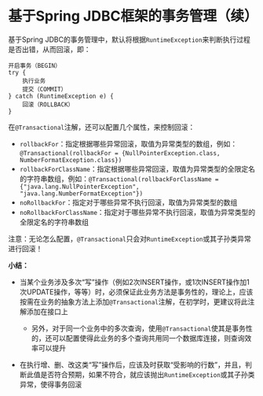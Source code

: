 # 基于Spring JDBC框架的事务管理（续）

基于Spring JDBC的事务管理中，默认将根据`RuntimeException`来判断执行过程是否出错，从而回滚，即：

```
开启事务（BEGIN）
try {
	执行业务
	提交（COMMIT）
} catch (RuntimeException e) {
	回滚（ROLLBACK）
}
```

在`@Transactional`注解，还可以配置几个属性，来控制回滚：

- `rollbackFor`：指定根据哪些异常回滚，取值为异常类型的数组，例如：`@Transactional(rollbackFor = {NullPointerException.class, NumberFormatException.class})`
- `rollbackForClassName`：指定根据哪些异常回滚，取值为异常类型的全限定名的字符串数组，例如：`@Transactional(rollbackForClassName = {"java.lang.NullPointerException", "java.lang.NumberFormatException"})`
- `noRollbackFor`：指定对于哪些异常不执行回滚，取值为异常类型的数组
- `noRollbackForClassName`：指定对于哪些异常不执行回滚，取值为异常类型的全限定名的字符串数组

注意：无论怎么配置，`@Transactional`只会对`RuntimeException`或其子孙类异常进行回滚！

**小结：**

- 当某个业务涉及多次“写”操作（例如2次INSERT操作，或1次INSERT操作加1次UPDATE操作，等等）时，必须保证此业务方法是事务性的，理论上，应该按需在业务的抽象方法上添加`@Transactional`注解，在初学时，更建议将此注解添加在接口上
  - 另外，对于同一个业务中的多次查询，使用`@Transactional`使其是事务性的，还可以配置使得此业务的多个查询共用同一个数据库连接，则查询效率可以提升

- 在执行增、删、改这类“写”操作后，应该及时获取“受影响的行数”，并且，判断此值是否符合预期，如果不符合，就应该抛出`RuntimeException`或其子孙类异常，使得事务回滚



